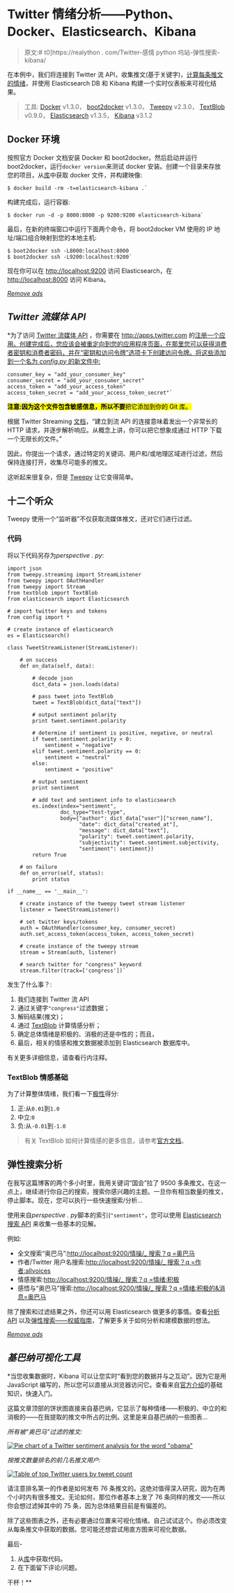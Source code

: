 # Twitter 情绪分析——Python、Docker、Elasticsearch、Kibana

> 原文:# t0]https://realython . com/Twitter-感情 python 坞站-弹性搜索-kibana/

在本例中，我们将连接到 Twitter 流 API，收集推文(基于关键字)，[计算每条推文的情绪](https://realpython.com/python-keras-text-classification/)，并使用 Elasticsearch DB 和 Kibana 构建一个实时仪表板来可视化结果。

> 工具: [Docker](https://www.docker.com/) v1.3.0， [boot2docker](http://boot2docker.io/) v1.3.0， [Tweepy](http://www.tweepy.org/) v2.3.0， [TextBlob](http://textblob.readthedocs.org/en/dev/) v0.9.0， [Elasticsearch](http://www.elasticsearch.org/) v1.3.5， [Kibana](http://www.elasticsearch.org/overview/kibana/) v3.1.2

## Docker 环境

按照官方 Docker 文档安装 Docker 和 boot2docker。然后启动并运行 boot2docker，运行`docker version`来测试 docker 安装。创建一个目录来存放您的项目，从[库](https://github.com/realpython/twitter-sentiment-elasticsearch)中获取 docker 文件，并构建映像:

```
$ docker build -rm -t=elasticsearch-kibana .` 
```

构建完成后，运行容器:

```
$ docker run -d -p 8000:8000 -p 9200:9200 elasticsearch-kibana` 
```

最后，在新的终端窗口中运行下面两个命令，将 boot2docker VM 使用的 IP 地址/端口组合映射到您的本地主机:

```
$ boot2docker ssh -L8000:localhost:8000
$ boot2docker ssh -L9200:localhost:9200` 
```

现在你可以在 [http://localhost:9200](http://localhost:9200) 访问 Elasticsearch，在 [http://localhost:8000](http://localhost:8000) 访问 Kibana。

[*Remove ads*](/account/join/)

## *Twitter 流媒体 API*

 *为了访问 [Twitter 流媒体 API](https://dev.twitter.com/streaming/overview) ，你需要在 http://apps.twitter.com 的[注册一个应用。创建完成后，您应该会被重定向到您的应用程序页面，在那里您可以获得消费者密钥和消费者密码，并在“密钥和访问令牌”选项卡下创建访问令牌。将这些添加到一个名为 *config.py* 的新文件中:](http://apps.twitter.com)

```
consumer_key = "add_your_consumer_key"
consumer_secret = "add_your_consumer_secret"
access_token = "add_your_access_token"
access_token_secret = "add_your_access_token_secret"` 
```

<mark>**注意:**因为这个文件包含敏感信息，所以**不要**把它添加到你的 Git 库。</mark>

根据 Twitter Streaming [文档](https://dev.twitter.com/streaming/overview/connecting)，“建立到流 API 的连接意味着发出一个非常长的 HTTP 请求，并逐步解析响应。从概念上讲，你可以把它想象成通过 HTTP 下载一个无限长的文件。”

因此，你提出一个请求，通过特定的关键词、用户和/或地理区域进行过滤，然后保持连接打开，收集尽可能多的推文。

这听起来很复杂，但是 [Tweepy](http://www.tweepy.org/) 让它变得简单。

## 十二个听众

Tweepy 使用一个“监听器”不仅获取流媒体推文，还对它们进行过滤。

### 代码

将以下代码另存为*perspective . py*:

```
import json
from tweepy.streaming import StreamListener
from tweepy import OAuthHandler
from tweepy import Stream
from textblob import TextBlob
from elasticsearch import Elasticsearch

# import twitter keys and tokens
from config import *

# create instance of elasticsearch
es = Elasticsearch()

class TweetStreamListener(StreamListener):

    # on success
    def on_data(self, data):

        # decode json
        dict_data = json.loads(data)

        # pass tweet into TextBlob
        tweet = TextBlob(dict_data["text"])

        # output sentiment polarity
        print tweet.sentiment.polarity

        # determine if sentiment is positive, negative, or neutral
        if tweet.sentiment.polarity < 0:
            sentiment = "negative"
        elif tweet.sentiment.polarity == 0:
            sentiment = "neutral"
        else:
            sentiment = "positive"

        # output sentiment
        print sentiment

        # add text and sentiment info to elasticsearch
        es.index(index="sentiment",
                 doc_type="test-type",
                 body={"author": dict_data["user"]["screen_name"],
                       "date": dict_data["created_at"],
                       "message": dict_data["text"],
                       "polarity": tweet.sentiment.polarity,
                       "subjectivity": tweet.sentiment.subjectivity,
                       "sentiment": sentiment})
        return True

    # on failure
    def on_error(self, status):
        print status

if __name__ == '__main__':

    # create instance of the tweepy tweet stream listener
    listener = TweetStreamListener()

    # set twitter keys/tokens
    auth = OAuthHandler(consumer_key, consumer_secret)
    auth.set_access_token(access_token, access_token_secret)

    # create instance of the tweepy stream
    stream = Stream(auth, listener)

    # search twitter for "congress" keyword
    stream.filter(track=['congress'])` 
```

发生了什么事？:

1.  我们连接到 Twitter 流 API
2.  通过关键字`"congress"`过滤数据；
3.  解码结果(推文)；
4.  通过 [TextBlob](http://textblob.readthedocs.org/en/dev/) 计算情感分析；
5.  确定总体情绪是积极的、消极的还是中性的；而且，
6.  最后，相关的情感和推文数据被添加到 Elasticsearch 数据库中。

有关更多详细信息，请查看行内注释。

### TextBlob 情感基础

为了计算整体情绪，我们看一下[极性](http://textblob.readthedocs.org/en/latest/_modules/textblob/blob.html#BaseBlob.polarity)得分:

1.  正:从`0.01`到`1.0`
2.  中立:`0`
3.  负:从`-0.01`到`-1.0`

> 有关 TextBlob 如何计算情感的更多信息，请参考[官方文档](http://textblob.readthedocs.org/en/dev/)。

## 弹性搜索分析

在我写这篇博客的两个多小时里，我用关键词“国会”拉了 9500 多条推文。在这一点上，继续进行你自己的搜索，搜索你感兴趣的主题。一旦你有相当数量的推文，停止脚本。现在，您可以执行一些快速搜索/分析…

使用来自*perspective . py*脚本的索引(`"sentiment"`，您可以使用 [Elasticsearch 搜索 API](http://www.elasticsearch.org/guide/en/elasticsearch/reference/current/search-search.html) 来收集一些基本的见解。

例如:

*   全文搜索“奥巴马”:[http://localhost:9200/情操/_ 搜索？q =奥巴马](http://localhost:9200/sentiment/_search?q=obama)
*   作者/Twitter 用户名搜索:[http://localhost:9200/情操/_ 搜索？q =作者:allvoices](http://localhost:9200/sentiment/_search?q=author:allvoices)
*   情感搜索:[http://localhost:9200/情操/_ 搜索？q =情绪:积极](http://localhost:9200/sentiment/_search?q=sentiment:positive)
*   感悟与“奥巴马”搜索:[http://localhost:9200/情操/_ 搜索？q =情绪:积极的&消息=奥巴马](http://localhost:9200/sentiment/_search?q=sentiment:positive&message=obama)

除了搜索和过滤结果之外，你还可以用 Elasticsearch 做更多的事情。查看[分析 API](http://www.elasticsearch.org/guide/en/elasticsearch/guide/current/analysis-intro.html) 以及[弹性搜索——权威指南](http://www.elasticsearch.org/guide/en/elasticsearch/guide/current/index.html)，了解更多关于如何分析和建模数据的想法。

[*Remove ads*](/account/join/)

## *基巴纳可视化工具*

 *当您收集数据时，Kibana 可以让您实时“看到您的数据并与之互动”。因为它是用 JavaScript 编写的，所以您可以直接从浏览器访问它。查看来自[官方介绍](http://www.elasticsearch.org/guide/en/kibana/current/_introduction.html)的基础知识，快速入门。

这篇文章顶部的饼状图直接来自基巴纳，它显示了每种情绪——积极的、中立的和消极的——在我提取的推文中所占的比例。这里是来自基巴纳的一些图表…

*所有被“奥巴马”过滤的推文:*

[![Pie chart of a Twitter sentiment analysis for the word "obama"](img/837b2cde1c41903de9e78871d5ad2358.png)](https://files.realpython.com/media/twitter-sentiment-obama-pie-chart.6629103d5539.png)

*按推文数量排名的前几名推文用户:*

[![Table of top Twitter users by tweet count](img/17592d7087b761a1ae361d408479394e.png)](https://files.realpython.com/media/twitter-sentiment-top-authors.86ee18e2b17a.png)

请注意排名第一的作者是如何发布 76 条推文的。这绝对值得深入研究，因为在两个小时内有很多推文。无论如何，那位作者基本上发了 76 条同样的推文——所以你会想过滤掉其中的 75 条，因为总体结果目前是有偏差的。

除了这些图表之外，还有必要通过位置来可视化情绪。自己试试这个。你必须改变从每条推文中获取的数据。您可能还想尝试用直方图来可视化数据。

最后-

1.  从[库](https://github.com/realpython/twitter-sentiment-elasticsearch)中获取代码。
2.  在下面留下评论/问题。

干杯！**